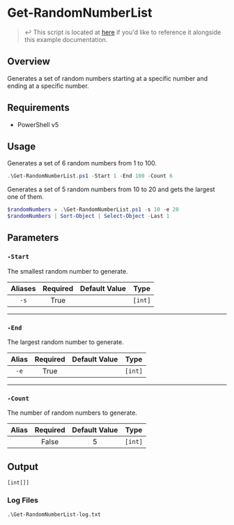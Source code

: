 # Get-RandomNumberList
> ↩️ This script is located at [here](Example.ps1) if you'd like to reference it alongside this example documentation.
## Overview
Generates a set of random numbers starting at a specific number and ending at a specific number.

## Requirements
- PowerShell v5

## Usage
Generates a set of 6 random numbers from 1 to 100.
```powershell
.\Get-RandomNumberList.ps1 -Start 1 -End 100 -Count 6
```
Generates a set of 5 random numbers from 10 to 20 and gets the largest one of them.
```powershell
$randomNumbers = .\Get-RandomNumberList.ps1 -s 10 -e 20
$randomNumbers | Sort-Object | Select-Object -Last 1
```

## Parameters
### `-Start`
The smallest random number to generate.

| Aliases | Required | Default Value |  Type   |
| :-----: | :------: | :-----------: | :-----: |
|  `-s`   |   True   |               | `[int]` |

---
### `-End`
The largest random number to generate.

| Alias | Required | Default Value |  Type   |
| :---: | :------: | :-----------: | :-----: |
| `-e`  |   True   |               | `[int]` |

---
### `-Count`
The number of random numbers to generate.

| Alias | Required | Default Value |  Type   |
| :---: | :------: | :-----------: | :-----: |
|       |  False   |       5       | `[int]` |


## Output
`[int[]]`

### Log Files
    .\Get-RandomNumberList-log.txt
